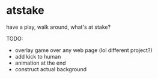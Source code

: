 atstake
=======

have a play, walk around, what's at stake?

TODO:

 * overlay game over any web page (lol different project?)
 * add kick to human
 * animation at the end
 * construct actual background
